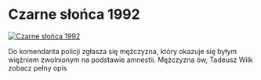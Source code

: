 Czarne słońca 1992 
=============
[![Czarne słońca 1992 ](http://vidos.pl/images/player.gif)](http://vidos.pl/czarne-slonca-1992)

 Do komendanta policji zgłasza się mężczyzna, który okazuje się byłym więźniem zwolnionym na podstawie amnestii. Mężczyzna ów, Tadeusz Wilk zobacz pełny opis
